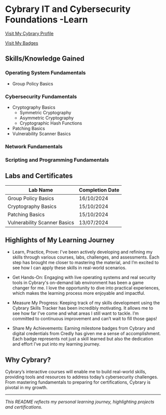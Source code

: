 # Cybrary IT and Cybersecurity Foundations -Learn
[Visit My Cybrary Profile](https://app.cybrary.it/profile/JimBLogic)

[Visit My Badges](https://app.cybrary.it/profile/JimBLogic?tab=badges)


## Skills/Knowledge Gained

### Operating System Fundamentals
- Group Policy Basics

### Cybersecurity Fundamentals
- Cryptography Basics
  - Symmetric Cryptography
  - Asymmetric Cryptography
  - Cryptographic Hash Functions
- Patching Basics
- Vulnerability Scanner Basics


### Network Fundamentals


### Scripting and Programming Fundamentals


## Labs and Certificates

| Lab Name                           | Completion Date |
| ----------------------------------- | --------------- |
| Group Policy Basics             | 16/10/2024      |
| Cryptography Basics             | 15/10/2024      |
| Patching Basics                 | 15/10/2024      |
| Vulnerability Scanner Basics    | 13/07/2024      |


## Highlights of My Learning Journey
- Learn, Practice, Prove: I've been actively developing and refining my skills through various courses, labs, challenges, and assessments. Each step has brought me closer to mastering the material, and I’m excited to see how I can apply these skills in real-world scenarios.

- Get Hands-On: Engaging with live operating systems and real security tools in Cybrary's on-demand lab environment has been a game changer for me. I love the opportunity to dive into practical experiences, which makes the learning process more enjoyable and impactful.

- Measure My Progress: Keeping track of my skills development using the Cybrary Skills Tracker has been incredibly motivating. It allows me to see how far I’ve come and what areas I still want to tackle. I’m committed to continuous improvement and can’t wait to fill those gaps!

- Share My Achievements: Earning milestone badges from Cybrary and digital credentials from Credly has given me a sense of accomplishment. Each badge represents not just a skill learned but also the dedication and effort I’ve put into my learning journey.


## Why Cybrary?
Cybrary’s interactive courses will enable me to build real-world skills, providing tools and resources to address today’s cybersecurity challenges. From mastering fundamentals to preparing for certifications, Cybrary is pivotal in my growth.

---

_This README reflects my personal learning journey, highlighting projects and certifications._



